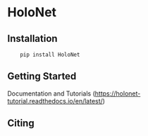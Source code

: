 # HoloNet

## Installation

        pip install HoloNet

## Getting Started

Documentation and Tutorials (https://holonet-tutorial.readthedocs.io/en/latest/)

## Citing

